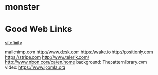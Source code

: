 # monster
# Good Web Links
[sitefinity][0]


mailchimp.com
http://www.desk.com
https://wake.io
http://positionly.com
https://stripe.com
http://www.telerik.com/
http://www.nixon.com/ca/en/home
background: Thepatternlibrary.com
video: https://www.joomla.org

[0]:http://www.sitefinity.com
